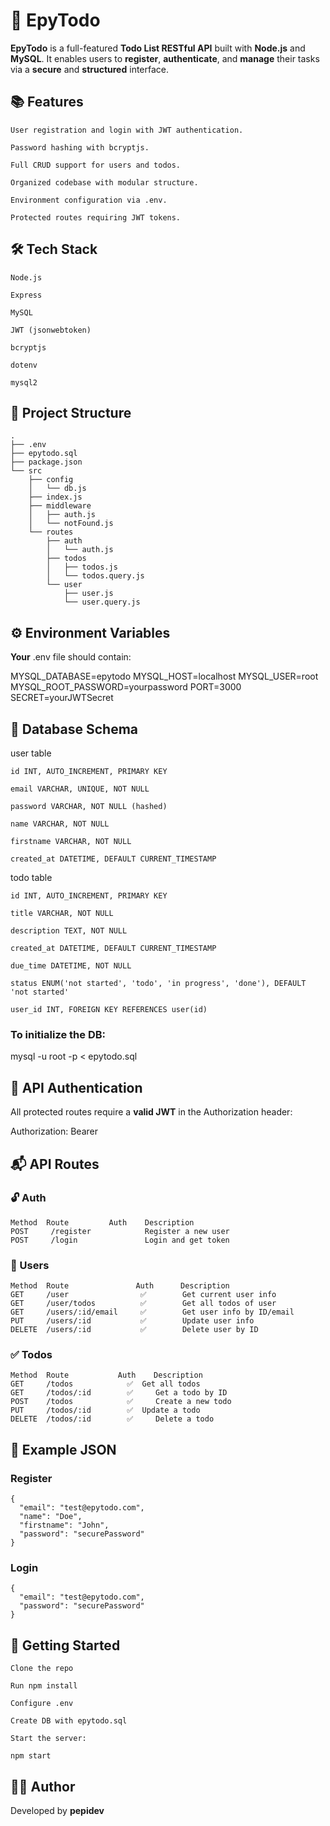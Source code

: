 # 📝 EpyTodo

**EpyTodo** is a full-featured **Todo List RESTful API** built with **Node.js** and **MySQL**. It enables users to **register**, **authenticate**, and **manage** their tasks via a **secure** and **structured** interface.
## 📚 Features

    User registration and login with JWT authentication.

    Password hashing with bcryptjs.

    Full CRUD support for users and todos.

    Organized codebase with modular structure.

    Environment configuration via .env.

    Protected routes requiring JWT tokens.

## 🛠 Tech Stack

    Node.js

    Express

    MySQL

    JWT (jsonwebtoken)

    bcryptjs

    dotenv

    mysql2

## 📁 Project Structure

    .
    ├── .env
    ├── epytodo.sql
    ├── package.json
    └── src
        ├── config
        │   └── db.js
        ├── index.js
        ├── middleware
        │   ├── auth.js
        │   └── notFound.js
        └── routes
            ├── auth
            │   └── auth.js
            ├── todos
            │   ├── todos.js
            │   └── todos.query.js
            └── user
                ├── user.js
                └── user.query.js

## ⚙️ Environment Variables

**Your** .env file should contain:

MYSQL_DATABASE=epytodo
MYSQL_HOST=localhost
MYSQL_USER=root
MYSQL_ROOT_PASSWORD=yourpassword
PORT=3000
SECRET=yourJWTSecret

## 🧠 Database Schema
user table

    id INT, AUTO_INCREMENT, PRIMARY KEY

    email VARCHAR, UNIQUE, NOT NULL

    password VARCHAR, NOT NULL (hashed)

    name VARCHAR, NOT NULL

    firstname VARCHAR, NOT NULL

    created_at DATETIME, DEFAULT CURRENT_TIMESTAMP

todo table

    id INT, AUTO_INCREMENT, PRIMARY KEY

    title VARCHAR, NOT NULL

    description TEXT, NOT NULL

    created_at DATETIME, DEFAULT CURRENT_TIMESTAMP

    due_time DATETIME, NOT NULL

    status ENUM('not started', 'todo', 'in progress', 'done'), DEFAULT 'not started'

    user_id INT, FOREIGN KEY REFERENCES user(id)

### To initialize the DB:

mysql -u root -p < epytodo.sql

## 🔐 API Authentication

All protected routes require a **valid JWT** in the Authorization header:

Authorization: Bearer <your-token>

## 📬 API Routes
### 🔓 Auth
    Method	Route	      Auth    Description
    POST	 /register	          Register a new user
    POST	 /login	              Login and get token
### 👤 Users
    Method	Route	            Auth	  Description
    GET	    /user	             ✅	      Get current user info
    GET	    /user/todos	         ✅	      Get all todos of user
    GET	    /users/:id/email	 ✅	      Get user info by ID/email
    PUT	    /users/:id	         ✅	      Update user info
    DELETE	/users/:id	         ✅	      Delete user by ID
### ✅ Todos
    Method	Route	        Auth	Description
    GET	    /todos	          ✅	 Get all todos
    GET	    /todos/:id	      ✅     Get a todo by ID
    POST	/todos	          ✅     Create a new todo
    PUT	    /todos/:id	      ✅	 Update a todo
    DELETE	/todos/:id	      ✅     Delete a todo
## 🔄 Example JSON
### Register

    {
      "email": "test@epytodo.com",
      "name": "Doe",
      "firstname": "John",
      "password": "securePassword"
    }

### Login

    {
      "email": "test@epytodo.com",
      "password": "securePassword"
    }

## 🚀 Getting Started

    Clone the repo

    Run npm install

    Configure .env

    Create DB with epytodo.sql

    Start the server:

    npm start

## 👨‍💻 Author

Developed by **pepidev**
